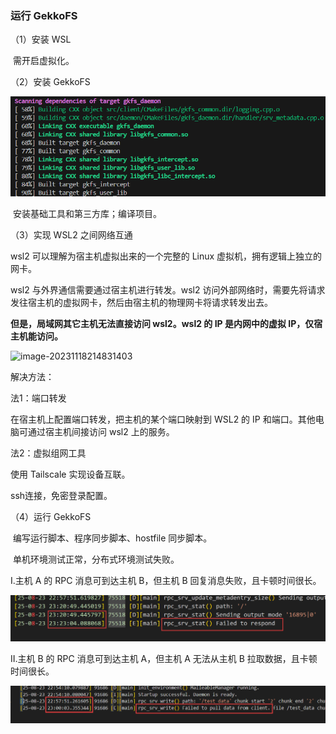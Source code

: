 ### 运行 GekkoFS

（1）安装 WSL

​	需开启虚拟化。

（2）安装 GekkoFS

![安装GekkoFS](images\安装GekkoFS.png)

​	安装基础工具和第三方库；编译项目。

（3）实现 WSL2 之间网络互通

wsl2 可以理解为宿主机虚拟出来的一个完整的 Linux 虚拟机，拥有逻辑上独立的网卡。

wsl2 与外界通信需要通过宿主机进行转发。wsl2 访问外部网络时，需要先将请求发往宿主机的虚拟网卡，然后由宿主机的物理网卡将请求转发出去。

**但是，局域网其它主机无法直接访问 wsl2。wsl2 的 IP 是内网中的虚拟 IP，仅宿主机能访问。**

![image-20231118214831403](http://imgs.ronnyz.top/img/202311182148955.png)

解决方法：

法1：端口转发

在宿主机上配置端口转发，把主机的某个端口映射到 WSL2 的 IP 和端口。其他电脑可通过宿主机间接访问 wsl2 上的服务。

法2：虚拟组网工具

使用 Tailscale 实现设备互联。

ssh连接，免密登录配置。

（4）运行 GekkoFS

​	编写运行脚本、程序同步脚本、hostfile 同步脚本。

​	单机环境测试正常，分布式环境测试失败。

I.主机 A 的 RPC 消息可到达主机 B，但主机 B 回复消息失败，且卡顿时间很长。

![respond失败](images\respond失败.png)

II.主机 B 的 RPC 消息可到达主机 A，但主机 A 无法从主机 B 拉取数据，且卡顿时间很长。

![pull_data失败](images\pull_data失败.png)
